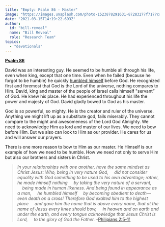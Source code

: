 ```yaml
---
title: "Empty: Psalm 86 - Master"
image: "https://images.unsplash.com/photo-1523878291631-87283277f717?crop=entropy&cs=srgb&fm=jpg&ixid=Mnw5NjYxfDB8MXxzZWFyY2h8OHx8SmVzdXN8ZW58MHx8fHwxNjE1ODE3ODM5&ixlib=rb-1.2.1&q=85"
date: "2021-03-15T14:19:22.693Z"
author:
  id: "bill-reveal"
  name: "Bill Reveal"
  role: "Research Team"
topics:
  - "devotionals"
---
```

[**Psalm 86**][psa86]

David was an interesting guy. He seemed to be humble all through his life, even when king, except that one time. Even when he failed (because he forgot to be humble) he quickly [humbled himself][psa51] before God. He recognized first and foremost that God is the Lord of the universe, nothing compares to Him. David, king and master of the people of Israel calls himself "servant” of God. He knew his place. He had experienced throughout his life the power and majesty of God. David gladly bowed to God as his master.

God is so powerful, so mighty. He is the creator and ruler of the universe. Anything we might lift up as a substitute god, fails miserably. They cannot compare to the might and awesomeness of the Lord God Almighty. We need to acknowledge Him as lord and master of our lives. We need to bow before Him. But we also can look to Him as our provider. He cares for us and will answer our prayers.

There is one more reason to bow to Him as our master. He Himself is our example of how we need to be humble. How we need not only to serve Him but also our brothers and sisters in Christ.

> _In your relationships with one another, have the same mindset as Christ Jesus:
> Who, being in very nature God,
> &nbsp;&nbsp;&nbsp;&nbsp;did not consider equality with God something to be used to his own advantage;
> rather, he made himself nothing
> &nbsp;&nbsp;&nbsp;&nbsp;by taking the very nature of a servant,
> &nbsp;&nbsp;&nbsp;&nbsp;being made in human likeness.
> And being found in appearance as a man,
> &nbsp;&nbsp;&nbsp;&nbsp;he humbled himself
> &nbsp;&nbsp;&nbsp;&nbsp;by becoming obedient to death—
> even death on a cross!
> Therefore God exalted him to the highest place
> &nbsp;&nbsp;&nbsp;&nbsp;and gave him the name that is above every name,
> that at the name of Jesus every knee should bow,
> &nbsp;&nbsp;&nbsp;&nbsp;in heaven and on earth and under the earth,
> and every tongue acknowledge that Jesus Christ is Lord,
> &nbsp;&nbsp;&nbsp;&nbsp;to the glory of God the Father._ -[Philipians 2:5-11][phi2]

[psa86]: https://biblehub.com/psalms/86.htm
[psa51]: https://biblehub.com/psalms/51.htm
[phi2]: https://biblehub.com/philippians/2.htm
